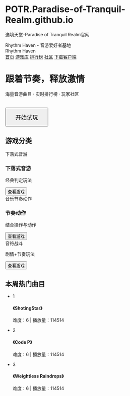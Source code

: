 # POTR.Paradise-of-Tranquil-Realm.github.io
逸境天堂-Paradise of Tranquil Realm官网

<!DOCTYPE html>
<html lang="zh-CN">
<head>
    <meta charset="UTF-8">
    <meta name="viewport" content="width=device-width, initial-scale=1.0">
    Rhythm Haven - 音游爱好者基地
        <div class="logo">Rhythm Haven</div>
        <div class="nav">
            <a href="#">首页</a>
            <a href="#">游戏库</a>
            <a href="#">排行榜</a>
            <a href="#">社区</a>
            <a href="#">下载客户端</a>
        </div>
    </div>
    <div class="banner">
        <h1>跟着节奏，释放激情</h1>
        <p>海量音游曲目 · 实时排行榜 · 玩家社区</p>
        <button class="play-btn" style="margin-top: 20px; padding: 15px 30px; font-size: 18px;">开始试玩</button>
    </div>
    <div class="categories">
        <h2>游戏分类</h2>
        <div class="category-grid">
            <div class="category-card">
                下落式音游
                <h3>下落式音游</h3>
                <p>经典判定玩法</p>
                <button class="play-btn">查看游戏</button>
            </div>
            <div class="category-card">
                音乐节奏动作
                <h3>节奏动作</h3>
                <p>结合操作与动作</p>
                <button class="play-btn">查看游戏</button>
            </div>
            <div class="category-card">
                音符战斗
                <p>剧情+节奏玩法</p>
                <button class="play-btn">查看游戏</button>
            </div>
        </div>
    </div>
    <div class="rankings">
        <h2>本周热门曲目</h2>
        <ul class="rank-list">
            <li class="rank-item">
                <div class="rank-num">1</div>
                <div>
                    <h4>《ShotingStar》</h4>
                    <p>难度：6 | 播放量：114514</p>
                </div>
            </li>
            <li class="rank-item">
                <div class="rank-num">2</div>
                <div>
                    <h4>《Code P》</h4>
                    <p>难度：6 | 播放量：114514</p>
                </div>
            </li>
            <li class="rank-item">
                <div class="rank-num">3</div>
                <div>
                    <h4>《Weightless Raindrops》</h4>
                    <p>难度：6 | 播放量：114514</p>
                </div>
            </li>
        </ul>
    </div>
</body>
</html>
